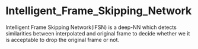 # Intelligent_Frame_Skipping_Network
Intelligent Frame Skipping Network(IFSN) is a deep-NN which detects similarities between interpolated and original frame to decide whether we it is acceptable to drop the original frame or not.
